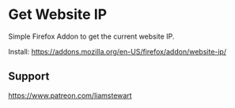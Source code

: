 # Get Website IP
Simple Firefox Addon to get the current website IP.

Install: https://addons.mozilla.org/en-US/firefox/addon/website-ip/

## Support
https://www.patreon.com/liamstewart
